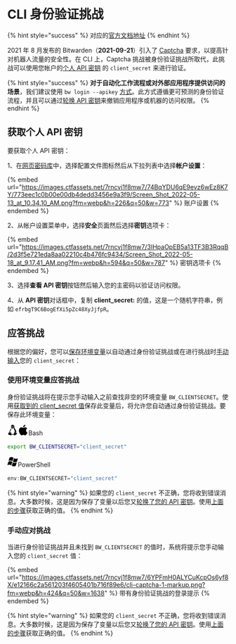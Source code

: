# CLI 身份验证挑战

{% hint style="success" %}
对应的[官方文档地址](https://bitwarden.com/help/article/cli-auth-challenges/)
{% endhint %}

2021 年 8 月发布的 Bitwarden（**2021-09-21**）引入了 [Captcha](https://www.hcaptcha.com/about) 要求，以提高针对机器人流量的安全性。在 CLI 上，Captcha 挑战被身份验证挑战所取代，此挑战可以使用您帐户的[个人 API 密钥](personal-api-key-for-cli-authentication.md) 的 `client_secret` 来进行验证。

{% hint style="success" %}
**对于自动化工作流程或对外部应用程序提供访问的场景**，我们建议使用 `bw login --apikey` [方式](../password-manager/getting-started/bitwarden-cli.md#using-an-api-key)。此方式遵循更可预测的身份验证流程，并且可以通过[轮换 API 密钥](personal-api-key-for-cli-authentication.md#rotate-your-api-key)来撤销应用程序或机器的访问权限。
{% endhint %}

## 获取个人 API 密钥 <a href="#get-your-personal-api-key" id="get-your-personal-api-key"></a>

要获取个人 API 密钥：

1、在[网页密码库](https://vault.bitwarden.com/)中，选择配置文件图标然后从下拉列表中选择**帐户设置**：

{% embed url="https://images.ctfassets.net/7rncvj1f8mw7/74BqYDU6qE9evz6wEz8K7Y/773eec1c0b00e00db4dedd3456e9a3f9/Screen_Shot_2022-05-13_at_10.34.10_AM.png?fm=webp&h=226&q=50&w=773" %}
账户设置
{% endembed %}

2、从帐户设置菜单中，选择**安全**页面然后选择**密钥**选项卡：

{% embed url="https://images.ctfassets.net/7rncvj1f8mw7/3IHpaOpEB5a13TF3B3RqqB/2d3f5e721eda8aa02210c4b476fc9434/Screen_Shot_2022-05-18_at_9.17.41_AM.png?fm=webp&h=594&q=50&w=787" %}
密钥选项卡
{% endembed %}

3、选择**查看 API 密钥**按钮然后输入您的主密码以验证访问权限。

4、从 **API 密钥**对话框中，复制 **client\_secret:** 的值，这是一个随机字符串，例如 `efrbgT9C6BogEfXi5pZc48XyJjfpR`。

## 应答挑战 <a href="#answering-challenges" id="answering-challenges"></a>

根据您的偏好，您可以[保存环境变量](cli-authentication-challenges.md#answer-challenges-with-an-environment-variable)以自动通过身份验证挑战或在进行挑战时[手动输入](cli-authentication-challenges.md#answer-challenges-manually)您的 `client_secret`：

### 使用环境变量应答挑战 <a href="#answer-challenges-with-an-environment-variable" id="answer-challenges-with-an-environment-variable"></a>

身份验证挑战将在提示您手动输入之前查找非空的环境变量 `BW_CLIENTSECRET`。使用[获取到的 client\_secret 值](cli-authentication-challenges.md#get-your-personal-api-key)保存此变量后，将允许您自动通过身份验证挑战。要保存此环境变量：

<img src="../.gitbook/assets/linux-24.png" alt="" data-size="line"><img src="../.gitbook/assets/apple-24.png" alt="" data-size="line">Bash

```bash
export BW_CLIENTSECRET="client_secret"
```

<img src="../.gitbook/assets/os-windows-24.png" alt="" data-size="line">PowerShell

```powershell
env:BW_CLIENTSECRET="client_secret"
```

{% hint style="warning" %}
如果您的 `client_secret` 不正确，您将收到错误消息。大多数时候，这是因为保存了变量以后您又[轮换了您的 API 密钥](personal-api-key-for-cli-authentication.md#rotate-your-api-key)。使用[上面的步骤](cli-authentication-challenges.md#get-your-personal-api-key)获取正确的值。
{% endhint %}

### 手动应对挑战 <a href="#answer-challenges-manually" id="answer-challenges-manually"></a>

当进行身份验证挑战并且未找到 `BW_CLIENTSECRET` 的值时，系统将提示您手动输入您的 `client_secret` 值：

{% embed url="https://images.ctfassets.net/7rncvj1f8mw7/6YPFmH0ALYCuKcpOs6yf8X/e12166c2a561203f4605401b716f89e6/cli-captcha-1-markup.png?fm=webp&h=424&q=50&w=1638" %}
带有身份验证挑战的登录提示
{% endembed %}

{% hint style="warning" %}
如果您的 `client_secret` 不正确，您将收到错误消息。大多数时候，这是因为保存了变量以后您又[轮换了您的 API 密钥](personal-api-key-for-cli-authentication.md#rotate-your-api-key)。使用[上面的步骤](cli-authentication-challenges.md#get-your-personal-api-key)获取正确的值。
{% endhint %}
